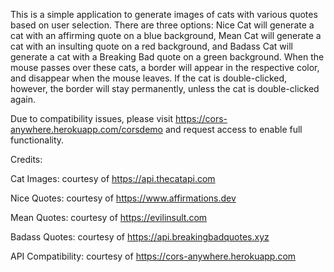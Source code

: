 This is a simple application to generate images of cats with various quotes based on user selection. There are three options: Nice Cat will generate a cat with an affirming quote on a blue background, Mean Cat will generate a cat with an insulting quote on a red background, and Badass Cat will generate a cat with a Breaking Bad quote on a green background. When the mouse passes over these cats, a border will appear in the respective color, and disappear when the mouse leaves. If the cat is double-clicked, however, the border will stay permanently, unless the cat is double-clicked again. 

Due to compatibility issues, please visit https://cors-anywhere.herokuapp.com/corsdemo and request access to enable full functionality.

Credits:

Cat Images: courtesy of https://api.thecatapi.com

Nice Quotes: courtesy of https://www.affirmations.dev

Mean Quotes: courtesy of https://evilinsult.com

Badass Quotes: courtesy of https://api.breakingbadquotes.xyz

API Compatibility: courtesy of https://cors-anywhere.herokuapp.com
